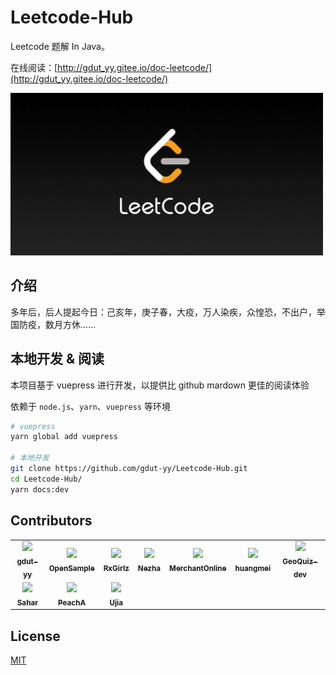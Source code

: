 # Leetcode-Hub

Leetcode 题解 In Java。

在线阅读：[http://gdut_yy.gitee.io/doc-leetcode/](http://gdut_yy.gitee.io/doc-leetcode/)

![](./docs/.vuepress/public/leetcode.jpg)

## 介绍

多年后，后人提起今日：己亥年，庚子春，大疫，万人染疾，众惶恐，不出户，举国防疫，数月方休……

## 本地开发 & 阅读

本项目基于 vuepress 进行开发，以提供比 github mardown 更佳的阅读体验

依赖于 `node.js`、`yarn`、`vuepress` 等环境

```sh
# vuepress
yarn global add vuepress

# 本地开发
git clone https://github.com/gdut-yy/Leetcode-Hub.git
cd Leetcode-Hub/
yarn docs:dev
```

## Contributors

<table>
  <tr>
    <td align="center"><a href="https://gdut-yy.github.io/"><img src="https://avatars2.githubusercontent.com/u/33390928?s=460&v=4" width="100px;" /><br /><sub><b>gdut-yy</b></sub></a><br /></td>
    <td align="center"><a href="https://github.com/OpenSample"><img src="https://avatars3.githubusercontent.com/u/42914174?s=460&v=4" width="100px;" /><br /><sub><b>OpenSample</b></sub></a><br /></td>
    <td align="center"><a href="https://github.com/RxGirlz"><img src="https://avatars3.githubusercontent.com/u/51844789?s=460&v=4" width="100px;" /><br /><sub><b>RxGirlz</b></sub></a><br /></td>
    <td align="center"><a href="https://github.com/RxSQL"><img src="https://avatars2.githubusercontent.com/u/51400106?s=460&v=4" width="100px;" /><br /><sub><b>Nezha</b></sub></a><br /></td>
    <td align="center"><a href="https://github.com/MerchantOnline"><img src="https://avatars2.githubusercontent.com/u/51402172?s=460&v=4" width="100px;" /><br /><sub><b>MerchantOnline</b></sub></a><br /></td>
    <td align="center"><a href="https://github.com/csstdg4"><img src="https://avatars0.githubusercontent.com/u/57406972?s=460&v=4" width="100px;" /><br /><sub><b>huangmei</b></sub></a><br /></td>
    <td align="center"><a href="https://github.com/GeoQuiz-dev"><img src="https://avatars1.githubusercontent.com/u/47241483?s=460&v=4" width="100px;" /><br /><sub><b>GeoQuiz-dev</b></sub></a><br /></td>
  </tr>
  <tr>
    <td align="center"><a href="https://github.com/OpenJoinpay"><img src="https://avatars1.githubusercontent.com/u/57326067?s=460&v=4" width="100px;" /><br /><sub><b>Sahar</b></sub></a><br /></td>
    <td align="center"><a href="https://github.com/Rxboyz"><img src="https://avatars0.githubusercontent.com/u/59510390?s=460&v=4" width="100px;" /><br /><sub><b>PeachA</b></sub></a><br /></td>
    <td align="center"><a href="https://github.com/OpenLuban"><img src="https://avatars0.githubusercontent.com/u/57326671?s=460&v=4" width="100px;" /><br /><sub><b>Ujia</b></sub></a><br /></td>
  </tr>
</table>

## License

[MIT](https://github.com/gdut-yy/Leetcode-Hub/blob/master/LICENSE)
